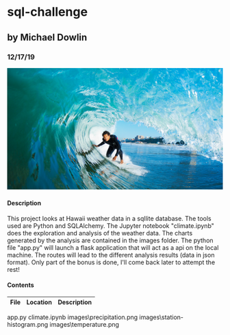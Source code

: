 # sql-challenge
## by Michael Dowlin
### 12/17/19

![Alt text](images/surfs-up.png?raw=true "Surf's Up")

#### Description
This project looks at Hawaii weather data in a sqllite database.  The tools used are Python and SQLAlchemy.  The Jupyter notebook "climate.ipynb" does the exploration and analysis of the weather data.  The charts generated by the analysis are contained in the images folder.  The python file "app.py" will launch a flask application that will act as a api on the local machine.  The routes will lead to the different analysis results (data in json format).  Only part of the bonus is done, I'll come back later to attempt the rest!

#### Contents

| File                | Location            | Description                                                                       |
|---------------------|---------------------|-----------------------------------------------------------------------------------|
app.py
climate.ipynb
images\precipitation.png
images\station-histogram.png
images\temperature.png
